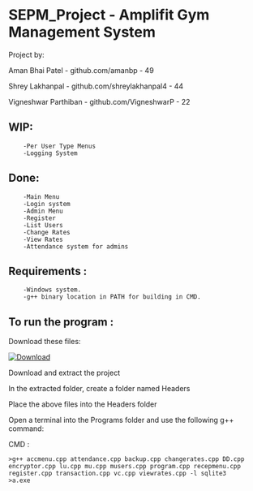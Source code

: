 # SEPM_Project - Amplifit Gym Management System
Project by:

Aman Bhai Patel        - github.com/amanbp               - 49

Shrey Lakhanpal        - github.com/shreylakhanpal4      - 44

Vigneshwar Parthiban   - github.com/VigneshwarP          - 22

## WIP:
```	
	-Per User Type Menus
	-Logging System
```

## Done:
```
	-Main Menu
	-Login system
	-Admin Menu
	-Register
	-List Users
	-Change Rates
	-View Rates
	-Attendance system for admins
```

## Requirements :
```
	-Windows system.
	-g++ binary location in PATH for building in CMD.

```

## To run the program :


Download these files:
<p>
<a href="https://drive.google.com/drive/folders/1nkrbTD1YsSVKgD4Yd2roz_vK7ZdW7JfM?usp=sharing"><img alt="Download" src="https://badgen.net/badge/Download/GDrive/green?icon=https://www.svgrepo.com/show/139610/download.svg"></a>
</p>
<p>
Download and extract the project
</p>
<p>
In the extracted folder, create a folder named Headers
</p>
<p>
Place the above files into the Headers folder
</p>
<p>
Open a terminal into the Programs folder and use the following g++ command:
</p>


CMD :

```
>g++ accmenu.cpp attendance.cpp backup.cpp changerates.cpp DD.cpp encryptor.cpp lu.cpp mu.cpp musers.cpp program.cpp recepmenu.cpp register.cpp transaction.cpp vc.cpp viewrates.cpp -l sqlite3
>a.exe
```